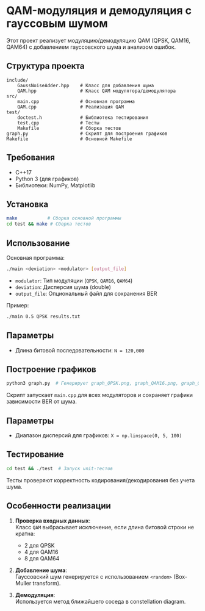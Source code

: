 # QAM-модуляция и демодуляция с гауссовым шумом

Этот проект реализует модуляцию/демодуляцию QAM (QPSK, QAM16, QAM64) с добавлением гауссовского шума и анализом ошибок.

## Структура проекта
```
include/
    GaussNoiseAdder.hpp    # Класс для добавления шума
    QAM.hpp                # Класс QAM модулятора/демодулятора
src/
    main.cpp               # Основная программа
    QAM.cpp                # Реализация QAM
test/
    doctest.h              # Библиотека тестирования
    test.cpp               # Тесты
    Makefile               # Сборка тестов
graph.py                   # Скрипт для построения графиков
Makefile                   # Основной Makefile
```

## Требования
- C++17
- Python 3 (для графиков)
- Библиотеки: NumPy, Matplotlib

## Установка
```bash
make           # Сборка основной программы
cd test && make # Сборка тестов
```

## Использование
Основная программа:
```bash
./main <deviation> <modulator> [output_file]
```
- `modulator`: Тип модуляции (`QPSK`, `QAM16`, `QAM64`)
- `deviation`: Дисперсия шума (double)
- `output_file`: Опциональный файл для сохранения BER

Пример:
```bash
./main 0.5 QPSK results.txt
```

## Параметры
- Длина битовой последовательности: `N = 120,000`

## Построение графиков
```bash
python3 graph.py  # Генерирует graph_QPSK.png, graph_QAM16.png, graph_QAM64.png
```
Скрипт запускает `main.cpp` для всех модуляторов и сохраняет графики зависимости BER от шума.

## Параметры
- Диапазон дисперсий для графиков: `X = np.linspace(0, 5, 100)`


## Тестирование
```bash
cd test && ./test  # Запуск unit-тестов
```
Тесты проверяют корректность кодирования/декодирования без учета шума.

## Особенности реализации
1. **Проверка входных данных**:  
   Класс `QAM` выбрасывает исключение, если длина битовой строки не кратна:
   - 2 для QPSK
   - 4 для QAM16
   - 8 для QAM64

2. **Добавление шума**:  
   Гауссовский шум генерируется с использованием `<random>` (Box-Muller transform).

3. **Демодуляция**:  
   Используется метод ближайшего соседа в constellation diagram.
